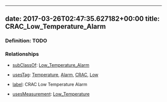 
---
date: 2017-03-26T02:47:35.627182+00:00
title: CRAC_Low_Temperature_Alarm
---
### Definition: TODO

### Relationships

* [subClassOf](http://www.w3.org/2000/01/rdf-schema#subClassOf): [Low_Temperature_Alarm](https://brickschema.org/schema/1.0/Brick#Low_Temperature_Alarm)

* [usesTag](https://brickschema.org/schema/1.0/BrickFrame#usesTag): [Temperature](https://brickschema.org/schema/1.0/BrickTag#Temperature), [Alarm](https://brickschema.org/schema/1.0/BrickTag#Alarm), [CRAC](https://brickschema.org/schema/1.0/BrickTag#CRAC), [Low](https://brickschema.org/schema/1.0/BrickTag#Low)

* [label](http://www.w3.org/2000/01/rdf-schema#label): CRAC Low Temperature Alarm

* [usesMeasurement](https://brickschema.org/schema/1.0/BrickFrame#usesMeasurement): [Low_Temperature](https://brickschema.org/schema/1.0/Brick#Low_Temperature)
